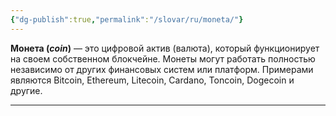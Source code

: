 ```yaml
---
{"dg-publish":true,"permalink":"/slovar/ru/moneta/"}
---
```



**Монета (_**coin**_)** — это цифровой актив (валюта), который функционирует на своем собственном блокчейне. Монеты могут работать полностью независимо от других финансовых систем или платформ. Примерами являются Bitcoin, Ethereum, Litecoin, Cardano, Toncoin, Dogecoin и другие.

---
